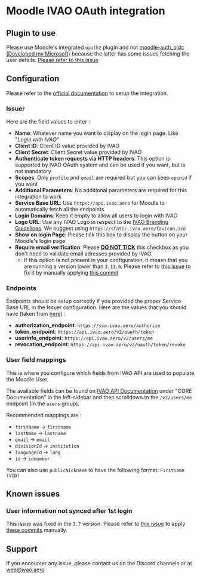 # Moodle IVAO OAuth integration

## Plugin to use

Please use Moodle's integrated `oauth2` plugin and not [moodle-auth_oidc (Developed my Microsoft)](https://github.com/Microsoft/moodle-auth_oidc) because the latter has some issues fetching the user details. [Please refer to this issue](https://github.com/microsoft/o365-moodle/issues/2295)

## Configuration

Please refer to the [official documentation](https://docs.moodle.org/402/en/OAuth_2_services) to setup the integration. 

### Issuer 

Here are the field values to enter : 
 - **Name**: Whatever name you want to display on the login page. Like "_Login with IVAO_"
 - **Client ID**: Client ID value provided by IVAO
 - **Client Secret**: Client Secret value provided by IVAO
 - **Authenticate token requests via HTTP headers**: This option is supported by IVAO OAuth system and can be used if you want, but is not mandatory
 - **Scopes**: Only `profile` and `email` are required but you can keep `openid` if you want
 - **Additional Parameters**: No additional parameters are required for this integration to work
 - **Service Base URL**: Use `https://api.ivao.aero` for Moodle to automatically fetch all the endpoints
 - **Login Domains**: Keep it empty to allow all users to login with IVAO
 - **Logo URL**: Use any IVAO Logo in respect to the [IVAO Branding Guidelines](https://brand.ivao.aero/logo/). We suggest using `https://static.ivao.aero/favicon.ico`
 - **Show on login Page**: Please tick this box to display the button on your Moodle's login page
 - **Require email verification**: Please **<u>DO NOT TICK</u>** this checkbox as you don't need to validate email adresses provided by IVAO. 
   - If this option is not present in your configuration, it measn that you are running a version lower than `3.11.6`. Please refer to [this issue](https://tracker.moodle.org/browse/MDL-67802) to fix it by manually applying [this commit](https://github.com/mattporritt/moodle/commit/07d40a91ee2e4e87ee4aed4f66d4295efabd0a54)

### Endpoints

Endpoints should be setup correctly if you provided the proper Service Base URL in the Issuer configuration. 
Here are the values that you should have (taken from [here](https://api.ivao.aero/.well-known/openid-configuration)) : 
 - **authorization_endpoint**: `https://sso.ivao.aero/authorize`
 - **token_endpoint**: `https://api.ivao.aero/v2/oauth/token`
 - **userinfo_endpoint**: `https://api.ivao.aero/v2/users/me`
 - **revocation_endpoint**: `https://api.ivao.aero/v2/oauth/token/revoke`

### User field mappings

This is where you configure which fields from IVAO API are used to populate the Moodle User. 

The available fields can be found on [IVAO API Documentation](https://api.ivao.aero/docs) under "CORE Documentation" in the left-sidebar and then scrolldown to the `/v2/users/me` endpoint (In the `users` group).

Recommended mappings are : 
 - `firstName` -> `firstname`
 - `lastName` -> `lastname`
 - `email` -> `email`
 - `divisionId` -> `institution`
 - `languageId` -> `lang`
 - `id` -> `idnumber`

You can also use `publicNickname` to have the following format: `Firstname (VID)` 

## Known issues

### User information not synced after 1st login 

This issue was fixed in the `3.7` version. Please refer to [this issue](https://tracker.moodle.org/browse/MDL-61767) to apply [these commits](https://github.com/andrewnicols/moodle/compare/44890bd738...MDL-61767-master) manually.

## Support

If you encounter any issue, please contact us on the Discord channels or at [web@ivao.aero](mailto:web@ivao.aero)
